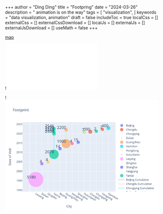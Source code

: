 +++
author = "Ding Ding"
title = "Footpring"
date = "2024-03-26"
description = " animation is on the way"
tags = [
    "visualization",
]
keywords = "data visualization, animation"
draft = false
includeToc = true
localCss = []
externalCss = []
externalCssDownload = []
localJs = []
externalJs = []
externalJsDownload = []
useMath = false
+++

[map](./bubbles.html)

!![bubble chart](./bubbles.html)

!![bubble image](./bubbles.png)
